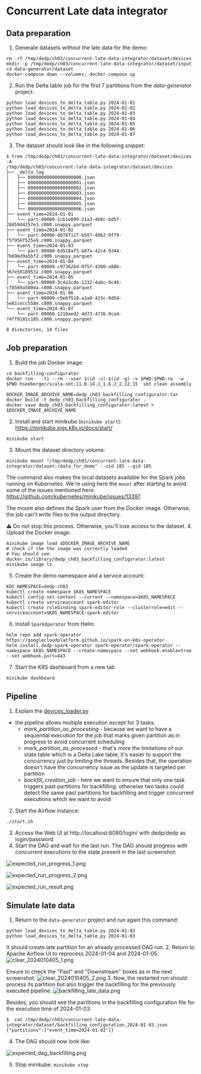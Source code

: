 # Concurrent Late data integrator
## Data preparation
1. Generate datasets without the late data for the demo:
```
rm -rf /tmp/dedp/ch03/concurrent-late-data-integrator/dataset/devices
mkdir -p /tmp/dedp/ch03/concurrent-late-data-integrator/dataset/input
cd data-generator/dataset
docker-compose down --volumes; docker-compose up
```
2. Run the Delta table job for the first 7 partitions from the _data-generator_ project:
```
python load_devices_to_delta_table.py 2024-01-01
python load_devices_to_delta_table.py 2024-01-02
python load_devices_to_delta_table.py 2024-01-03
python load_devices_to_delta_table.py 2024-01-04
python load_devices_to_delta_table.py 2024-01-05
python load_devices_to_delta_table.py 2024-01-06
python load_devices_to_delta_table.py 2024-01-07
```
3. The dataset should look like in the following snippet:
```
$ tree /tmp/dedp/ch03/concurrent-late-data-integrator/dataset/devices -A
/tmp/dedp/ch03/concurrent-late-data-integrator/dataset/devices
├── _delta_log
│   ├── 00000000000000000000.json
│   ├── 00000000000000000001.json
│   ├── 00000000000000000002.json
│   ├── 00000000000000000003.json
│   ├── 00000000000000000004.json
│   ├── 00000000000000000005.json
│   └── 00000000000000000006.json
├── event_time=2024-01-01
│   └── part-00000-1cb1e099-21a3-468c-bd5f-28d59d4257e3.c000.snappy.parquet
├── event_time=2024-01-02
│   └── part-00000-d0787127-b587-40b2-9f79-f5f956f525e9.c000.snappy.parquet
├── event_time=2024-01-03
│   └── part-00000-6d518af5-b07a-42c4-9344-7b696d9a5bf2.c000.snappy.parquet
├── event_time=2024-01-04
│   └── part-00000-c97362bd-075f-4390-a88b-567e58189532.c000.snappy.parquet
├── event_time=2024-01-05
│   └── part-00000-3c4a3cde-1232-4abc-9c46-cf8569a580da.c000.snappy.parquet
├── event_time=2024-01-06
│   └── part-00000-c9e6f518-a3a0-423c-9d54-5e81cecc558e.c000.snappy.parquet
└── event_time=2024-01-07
    └── part-00000-1210aed2-4d73-4736-9ca4-74ff9181c185.c000.snappy.parquet

8 directories, 14 files
```

## Job preparation
1. Build the job Docker image:
```
cd backfilling-configurator
docker run   -ti --rm --user $(id -u):$(id -g) -v $PWD:$PWD:rw  -w $PWD hseeberger/scala-sbt:11.0.14.1_1.6.2_2.12.15  sbt clean assembly 

DOCKER_IMAGE_ARCHIVE_NAME=dedp_ch03_backfilling_configurator.tar
docker build -t dedp_ch03_backfilling_configurator .
docker save dedp_ch03_backfilling_configurator:latest > $DOCKER_IMAGE_ARCHIVE_NAME
```
2. Install and start minikube (`minikube start`): https://minikube.sigs.k8s.io/docs/start/
```
minikube start
```

3. Mount the dataset directory volume:
```
minikube mount "/tmp/dedp/ch03/concurrent-late-data-integrator/dataset:/data_for_demo" --uid 185 --gid 185
```
The command also makes the local datasets available for the Spark jobs running on Kubernetes. We're using here the 
`mount` after starting to avoid some of the issues mentioned here: https://github.com/kubernetes/minikube/issues/13397

The mount also defines the Spark user from the Docker image. Otherwise, the job can't write files to the output directory.

⚠️ Do not stop this process. Otherwise, you'll lose access to the dataset.
4. Upload the Docker image:
```
minikube image load $DOCKER_IMAGE_ARCHIVE_NAME
# check if the the image was correctly loaded
# You should see docker.io/library/dedp_ch03_backfilling_configurator:latest
minikube image ls
```
5. Create the demo namespace and a service account: 
```
K8S_NAMESPACE=dedp-ch03
kubectl create namespace $K8S_NAMESPACE
kubectl config set-context --current --namespace=$K8S_NAMESPACE
kubectl create serviceaccount spark-editor
kubectl create rolebinding spark-editor-role --clusterrole=edit --serviceaccount=$K8S_NAMESPACE:spark-editor
```
6. Install `SparkOperator` from Helm:
```
helm repo add spark-operator https://googlecloudplatform.github.io/spark-on-k8s-operator
helm install dedp-spark-operator spark-operator/spark-operator --namespace $K8S_NAMESPACE --create-namespace --set webhook.enable=true --set webhook.port=443
```
7. Start the K8S dashboard from a new tab 
```
minikube dashboard
``` 

## Pipeline
1. Explain the [devices_loader.py](airflow%2Fdags%2Fdevices_loader.py)
* the pipeline allows multiple execution except for 3 tasks:
  * _mark_partition_as_processing_ - because we want to have a sequential execution for the job that marks given partition
  as in progress to avoid concurrent scheduling
  * _mark_partition_as_processed_ - that's more the limitations of our state table which is a Delta Lake table; it's easier
  to support the concurrency just by limiting the threads. Besides that, the operation doesn't have the concurrency issue 
  as the update is targeted per partition
  * _backfill_creation_job_ - here we want to ensure that only one task triggers past partitions for backfilling; otherwise
    two tasks could detect the same past partitions for backfilling and trigger concurrent executions which we want to avoid
2. Start the Airflow instance:
```
./start.sh
```
3. Access the Web UI at http://localhost:8080/login/ with dedp/dedp as login/password
4. Start the DAG and wait for the last run. The DAG should progress with concurrent executions to the state present in the
last screenshot:

![expected_run_progress_1.png](assets/expected_run_progress_1.png)

![expected_run_progress_2.png](assets/expected_run_progress_2.png)

![expected_run_result.png](assets/expected_run_result.png)



## Simulate late data
1. Return to the `data-generator` project and run again this command:
```
python load_devices_to_delta_table.py 2024-01-02
python load_devices_to_delta_table.py 2024-01-03
```
It should create late partition for an already processed DAG run.
2. Return to Apache Airflow UI to reprocess 2024-01-04 and 2024-01-05.
![clear_2024010405_1.png](assets/clear_2024010405_1.png)

Ensure to check the "Past" and "Downstream" boxes as in the next screenshot:
![clear_2024010405_2.png](assets/clear_2024010405_2.png)
3. Now, the restarted run should process its partition but also trigger the backfilling for the 
previously executed pipeline:
![backfilling_late_data.png](assets/backfilling_late_data.png)

Besides, you should see the partitions in the backfilling configuration file for the execution time of 2024-01-03:

```
$  cat /tmp/dedp/ch03/concurrent-late-data-integrator/dataset/backfilling_configuration_2024-01-03.json
{"partitions":["event_time=2024-01-02"]}
```


4. The DAG should now look like:

![expected_dag_backfilling.png](assets/expected_dag_backfilling.png)

5. Stop minikube: `minikube stop`
